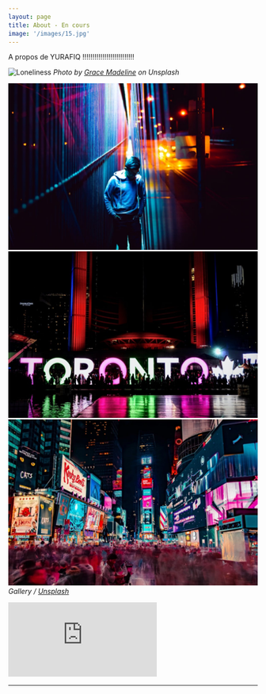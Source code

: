 ```yaml
---
layout: page
title: About - En cours
image: '/images/15.jpg'
---
```


A propos de YURAFIQ !!!!!!!!!!!!!!!!!!!!!!!!!!

![Loneliness]({{site.baseurl}}/images/30.jpg)
*Photo by [Grace Madeline](https://unsplash.com/@grxcemadeline) on Unsplash*

<div class="gallery-box">
  <div class="gallery">
    <img src="/images/project-5.jpg" alt="Project">
    <img src="/images/project-8.jpg" alt="Project">
    <img src="/images/project-6.jpg" alt="Project">
  </div>
  <em>Gallery / <a href="https://unsplash.com/" target="_blank">Unsplash</a></em>
</div>

<p><iframe src="https://www.youtube.com/embed/QyQ85DEVpbc" frameborder="0" allowfullscreen></iframe></p>



***